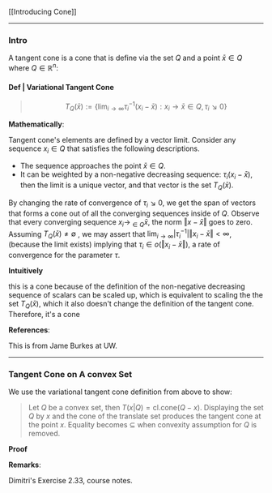 [[Introducing Cone]]


--- 
### **Intro**

A tangent cone is a cone that is define via the set $Q$ and a point $\bar{x}\in Q$ where $Q\in \mathbb{R}^n$: 

#### **Def | Variational Tangent Cone**

> $$
> T_Q(\bar{x}):= 
> \left\lbrace
>     \lim_{i \rightarrow ∞} \tau_i^{-1}(x_i - \bar{x}): 
>     x_i \rightarrow \bar{x} \in Q, \tau_i ↘ 0
> \right\rbrace
> $$

**Mathematically**: 

Tangent cone's elements are defined by a vector limit.
Consider any sequence $x_i \in Q$ that satisfies the following descriptions. 
- The sequence approaches the point $\bar{x}\in Q$. 
- It can be weighted by a non-negative decreasing sequence: $\tau_i(x_i - \bar{x})$, then the limit is a unique vector, and that vector is the set $T_{Q}(\bar{x})$. 

By changing the rate of convergence of $\tau_i\searrow 0$, we get the span of vectors that forms a cone out of all the converging sequences inside of $Q$. 
Observe that every converging sequence $x_i\rightarrow_{\in Q} \bar x$, the norm $\Vert x - \bar x\Vert$ goes to zero. 
Assuming $T_Q(\bar x)\neq \emptyset$ , we may assert that $\lim_{i\rightarrow \infty} |\tau_i^{-1}|\Vert x_i - \bar x\Vert < \infty$, (because the limit exists) implying that $\tau_i \in o(\Vert x_i - \bar x\Vert)$, a rate of convergence for the parameter $\tau$. 


**Intuitively** 

this is a cone because of the definition of the non-negative decreasing sequence of scalars can be scaled up, which is equivalent to scaling the the set $T_Q(\bar{x})$, which it also doesn't change the definition of the tangent cone. Therefore, it's a cone 

**References**:

This is from Jame Burkes at UW. 

---
### **Tangent Cone on A convex Set**

We use the variational tangent cone definition from above to show:

> Let $Q$ be a convex set, then $T(x|Q) = \text{cl.cone}(Q - x)$. Displaying the set $Q$ by $x$ and the cone of the translate set produces the tangent cone at the point $x$. Equality becomes $\subseteq$ when convexity assumption for $Q$ is removed. 

**Proof**



**Remarks**: 

Dimitri's Exercise 2.33, course notes. 


